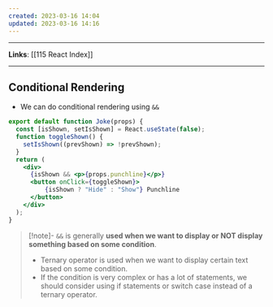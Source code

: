 ```yaml
---
created: 2023-03-16 14:04
updated: 2023-03-16 14:16
---
```

---
**Links**: [[115 React Index]]

---
## Conditional Rendering
- We can do conditional rendering using `&&`

```jsx
export default function Joke(props) {
  const [isShown, setIsShown] = React.useState(false);
  function toggleShown() {
    setIsShown((prevShown) => !prevShown);
  }
  return (
    <div>
      {isShown && <p>{props.punchline}</p>}
      <button onClick={toggleShown}>
	      {isShown ? "Hide" : "Show"} Punchline
	  </button>
    </div>
  );
}
```

> [!note]- `&&` is generally **used when we want to display or NOT display something based on some condition**. 
> - Ternary operator is used when we want to display certain text based on some condition.
> - If the condition is very complex or has a lot of statements, we should consider using if statements or switch case instead of a ternary operator.